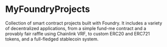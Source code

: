 # MyFoundryProjects
Collection of smart contract projects built with Foundry. It includes a variety of decentralized applications, from a simple fund-me contract and a provably fair raffle using Chainlink VRF, to custom ERC20 and ERC721 tokens, and a full-fledged stablecoin system.
